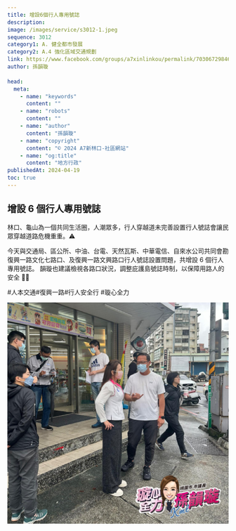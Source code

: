 ```yaml
---
title: 增設6個行人專用號誌
description:
image: /images/service/s3012-1.jpeg
sequence: 3012
category1: A. 健全都市發展
category2: A.4 強化區域交通規劃
link: https://www.facebook.com/groups/a7xinlinkou/permalink/703067298465188/
author: 孫韻璇

head:
  meta:
    - name: "keywords"
      content: ""
    - name: "robots"
      content: ""
    - name: "author"
      content: "孫韻璇"
    - name: "copyright"
      content: "© 2024 A7新林口-社區網站"
    - name: "og:title"
      content: "地方行政"
publishedAt: 2024-04-19
toc: true
---
```


## 增設 6 個行人專用號誌

林口、龜山為一個共同生活圈，人潮眾多，行人穿越道未完善設置行人號誌會讓民眾穿越道路危機重重。⚠️

今天與交通局、區公所、中油、台電、天然瓦斯、中華電信、自來水公司共同會勘復興一路文化七路口、及復興一路文興路口行人號誌設置問題，共增設 6 個行人專用號誌。
韻璇也建議檢視各路口狀況，調整庇護島號誌時制，以保障用路人的安全 🚶🚶

#人本交通#復興一路#行人安全行 #璇心全力

![s3012-1.jpeg](/images/service/s3012-1.jpeg)
